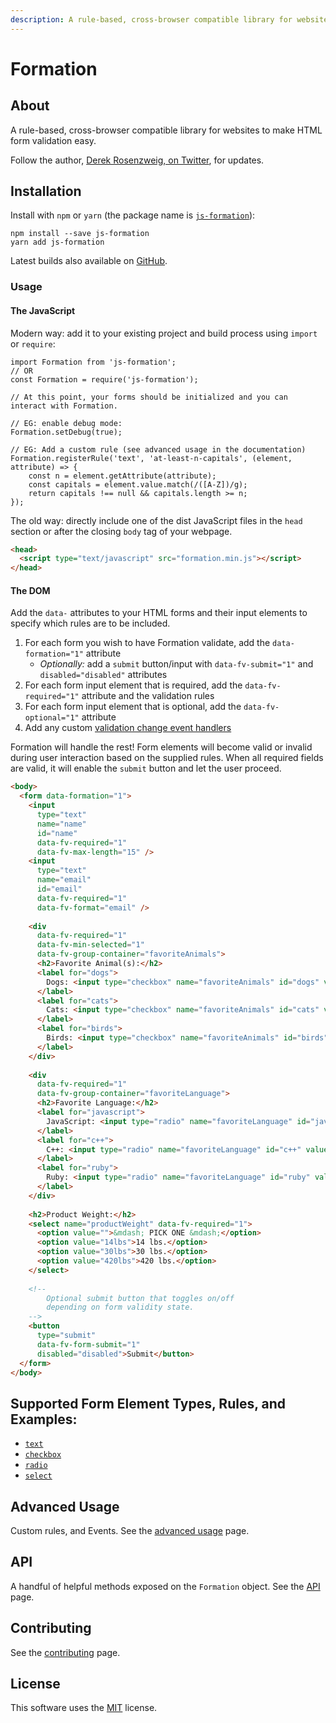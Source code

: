 ```yaml
---
description: A rule-based, cross-browser compatible library for websites to make front-end HTML form validation easy
---
```


# Formation

## About

A rule-based, cross-browser compatible library for websites to make HTML form validation easy.

Follow the author, [Derek Rosenzweig, on Twitter](https://twitter.com/ozzyogkush), for updates.

## Installation

Install with `npm` or `yarn` (the package name is [`js-formation`](https://www.npmjs.com/package/js-formation)):

    npm install --save js-formation
    yarn add js-formation

Latest builds also available on [GitHub](https://github.com/ozzyogkush/formation/tree/master/dist).

### Usage

#### The JavaScript

Modern way: add it to your existing project and build process using `import` or `require`:

```ecmascript 6
import Formation from 'js-formation';
// OR
const Formation = require('js-formation');

// At this point, your forms should be initialized and you can interact with Formation.

// EG: enable debug mode:
Formation.setDebug(true);

// EG: Add a custom rule (see advanced usage in the documentation)
Formation.registerRule('text', 'at-least-n-capitals', (element, attribute) => {
    const n = element.getAttribute(attribute);
    const capitals = element.value.match(/([A-Z])/g);
    return capitals !== null && capitals.length >= n;
});
```

The old way: directly include one of the dist JavaScript files in the `head` section or after the closing `body` tag of your webpage.

```html
<head>
  <script type="text/javascript" src="formation.min.js"></script>
</head>
```

#### The DOM

Add the `data-` attributes to your HTML forms and their input elements to specify which rules are to be included.

1. For each form you wish to have Formation validate, add the `data-formation="1"` attribute
    - _Optionally:_ add a `submit` button/input with `data-fv-submit="1"` and `disabled="disabled"` attributes
1. For each form input element that is required, add the `data-fv-required="1"` attribute and the validation rules
1. For each form input element that is optional, add the `data-fv-optional="1"` attribute
1. Add any custom [validation change event handlers](advanced)

Formation will handle the rest! Form elements will become valid or invalid during user interaction based on the supplied 
 rules. When all required fields are valid, it will enable the `submit` button and let the user proceed.

```html
<body>
  <form data-formation="1">
    <input
      type="text"
      name="name" 
      id="name" 
      data-fv-required="1" 
      data-fv-max-length="15" />
    <input 
      type="text" 
      name="email" 
      id="email" 
      data-fv-required="1" 
      data-fv-format="email" />
    
    <div 
      data-fv-required="1"
      data-fv-min-selected="1"
      data-fv-group-container="favoriteAnimals">
      <h2>Favorite Animal(s):</h2>
      <label for="dogs">
        Dogs: <input type="checkbox" name="favoriteAnimals" id="dogs" value="dogs">
      </label>
      <label for="cats">
        Cats: <input type="checkbox" name="favoriteAnimals" id="cats" value="cats">
      </label>
      <label for="birds">
        Birds: <input type="checkbox" name="favoriteAnimals" id="birds" value="birds">
      </label>
    </div>
    
    <div
      data-fv-required="1" 
      data-fv-group-container="favoriteLanguage">
      <h2>Favorite Language:</h2>
      <label for="javascript">
        JavaScript: <input type="radio" name="favoriteLanguage" id="javascript" value="javascript">
      </label>
      <label for="c++">
        C++: <input type="radio" name="favoriteLanguage" id="c++" value="c++">
      </label>
      <label for="ruby">
        Ruby: <input type="radio" name="favoriteLanguage" id="ruby" value="ruby">
      </label>
    </div>
    
    <h2>Product Weight:</h2>
    <select name="productWeight" data-fv-required="1">
      <option value="">&mdash; PICK ONE &mdash;</option>
      <option value="14lbs">14 lbs.</option>
      <option value="30lbs">30 lbs.</option>
      <option value="420lbs">420 lbs.</option>
    </select>
    
    <!--
        Optional submit button that toggles on/off 
        depending on form validity state.
    -->
    <button 
      type="submit"
      data-fv-form-submit="1"
      disabled="disabled">Submit</button>
  </form>
</body>
```

## Supported Form Element Types, Rules, and Examples:

- [`text`](elements/text)
- [`checkbox`](elements/checkbox)
- [`radio`](elements/radio)
- [`select`](elements/select)

## Advanced Usage

Custom rules, and Events. See the [advanced usage](advanced) page.

## API

A handful of helpful methods exposed on the `Formation` object. See the [API](api) page.

## Contributing

See the [contributing](contributing) page.

## License

This software uses the [MIT](https://opensource.org/licenses/MIT) license.